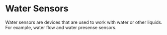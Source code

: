 # Water Sensors

Water sensors are devices that are used to work with water or other liquids. For example, water flow and water presense sensors.